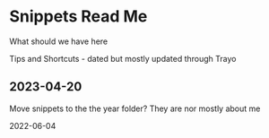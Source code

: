 # Snippets Read Me

What should we have here

Tips and Shortcuts - dated but mostly updated through Trayo

## 2023-04-20

Move snippets to the the year folder? They are nor mostly about me



2022-06-04
